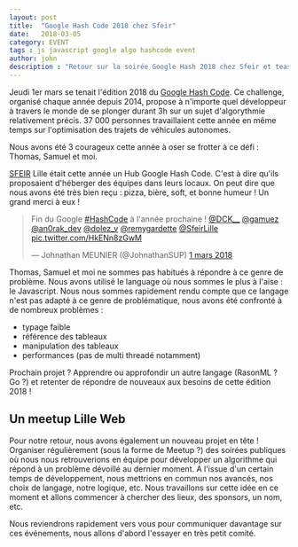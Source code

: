 ```yaml
---
layout: post
title:  "Google Hash Code 2018 chez Sfeir"
date:   2018-03-05
category: EVENT
tags : js javascript google algo hashcode event
author: john
description : "Retour sur la soirée Google Hash 2018 chez Sfeir et teasing d'un nouveau type d'événements Lille Web."
---
```


Jeudi 1er mars se tenait l'édition 2018 du [Google Hash Code](https://hashcode.withgoogle.com/). Ce challenge, organisé chaque année depuis 2014, propose à n'importe quel développeur à travers le monde de se plonger durant 3h sur un sujet d'algorythmie relativement précis. 37 000 personnes travaillaient cette année en même temps sur l'optimisation des trajets de véhicules autonomes.

Nous avons été 3 courageux cette année à oser se frotter à ce défi : Thomas, Samuel et moi. 

[SFEIR](https://www.sfeir.com/) Lille était cette année un Hub Google Hash Code. C'est à dire qu'ils proposaient d'héberger des équipes dans leurs locaux. On peut dire que nous avons été très bien reçu : pizza, bière, soft, et bonne humeur ! Un grand merci à eux !

<blockquote class="twitter-tweet" data-lang="fr"><p lang="fr" dir="ltr">Fin du Google <a href="https://twitter.com/hashtag/HashCode?src=hash&amp;ref_src=twsrc%5Etfw">#HashCode</a> à l&#39;année prochaine ! <a href="https://twitter.com/DCK__?ref_src=twsrc%5Etfw">@DCK__</a> <a href="https://twitter.com/gamuez?ref_src=twsrc%5Etfw">@gamuez</a> <a href="https://twitter.com/an0rak_dev?ref_src=twsrc%5Etfw">@an0rak_dev</a> <a href="https://twitter.com/dolez_v?ref_src=twsrc%5Etfw">@dolez_v</a> <a href="https://twitter.com/remygardette?ref_src=twsrc%5Etfw">@remygardette</a> <a href="https://twitter.com/SfeirLille?ref_src=twsrc%5Etfw">@SfeirLille</a> <a href="https://t.co/HkENn8zGwM">pic.twitter.com/HkENn8zGwM</a></p>&mdash; Johnathan MEUNIER (@JohnathanSUP) <a href="https://twitter.com/JohnathanSUP/status/969325341339717637?ref_src=twsrc%5Etfw">1 mars 2018</a></blockquote>
<script async src="https://platform.twitter.com/widgets.js" charset="utf-8"></script>

Thomas, Samuel et moi ne sommes pas habitués à répondre à ce genre de problème. Nous avons utilisé le language où nous sommes le plus à l'aise : le Javascript. Nous nous sommes rapidement rendu compte que ce langage n'est pas adapté à ce genre de problématique, nous avons été confronté à de nombreux problèmes : 
- typage faible 
- référence des tableaux 
- manipulation des tableaux
- performances (pas de multi threadé notamment)

Prochain projet ? Apprendre ou approfondir un autre langage (RasonML ? Go ?) et retenter de répondre de nouveaux aux besoins de cette édition 2018 !

## Un meetup Lille Web

Pour notre retour, nous avons également un nouveau projet en tête ! Organiser régulièrement (sous la forme de Meetup ?) des soirées publiques où nous nous retrouverions en équipe pour développer un algorithme qui répond à un problème dévoillé au dernier moment. A l'issue d'un certain temps de développement, nous mettrions en commun nos avancés, nos choix de langage, notre logique, etc. Nous travaillons sur cette idée en ce moment et allons commencer à chercher des lieux, des sponsors, un nom, etc. 

Nous reviendrons rapidement vers vous pour communiquer davantage sur ces événements, nous allons d'abord l'essayer en très petit comité. 